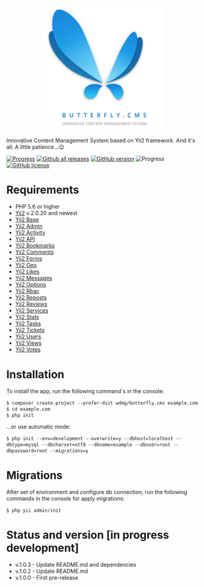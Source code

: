 <p align="center">
    <a href="https://butterflycms.com/" target="_blank">
        <img src="./docs/images/logotype.png" width="320" alt="Butterfly.CMS" />
    </a>
</p>

Innovative Content Management System based on Yii2 framework. And it's all. A little patience...😉

[![Progress](https://img.shields.io/badge/required-Yii2_v2.0.13-blue.svg)](https://packagist.org/packages/yiisoft/yii2) [![Github all releases](https://img.shields.io/github/downloads/wdmg/butterfly.cms/total.svg)](https://GitHub.com/wdmg/butterfly.cms/releases/) [![GitHub version](https://badge.fury.io/gh/wdmg%2Fbutterfly.cms.svg)](https://github.com/wdmg/butterfly.cms) ![Progress](https://img.shields.io/badge/progress-in_development-red.svg) [![GitHub license](https://img.shields.io/github/license/wdmg/butterfly.cms.svg)](https://github.com/wdmg/butterfly.cms/blob/master/LICENSE)

# Requirements 
* PHP 5.6 or higher
* [Yii2](hhttps://github.com/yiisoft/yii2) v.2.0.20 and newest
* [Yii2 Base](https://github.com/wdmg/yii2-base)
* [Yii2 Admin](https://github.com/wdmg/wdmg/yii2-admin)
* [Yii2 Activity](https://github.com/wdmg/wdmg/yii2-activity)
* [Yii2 API](https://github.com/wdmg/wdmg/yii2-api)
* [Yii2 Bookmarks](https://github.com/wdmg/wdmg/yii2-bookmarks)
* [Yii2 Comments](https://github.com/wdmg/wdmg/yii2-comments)
* [Yii2 Forms](https://github.com/wdmg/wdmg/yii2-forms)
* [Yii2 Geo](https://github.com/wdmg/wdmg/yii2-geo)
* [Yii2 Likes](https://github.com/wdmg/wdmg/yii2-likes)
* [Yii2 Messages](https://github.com/wdmg/wdmg/yii2-messages)
* [Yii2 Options](https://github.com/wdmg/wdmg/yii2-options)
* [Yii2 Rbac](https://github.com/wdmg/wdmg/yii2-rbac)
* [Yii2 Reposts](https://github.com/wdmg/wdmg/yii2-reposts)
* [Yii2 Reviews](https://github.com/wdmg/wdmg/yii2-reviews)
* [Yii2 Services](https://github.com/wdmg/wdmg/yii2-services)
* [Yii2 Stats](https://github.com/wdmg/wdmg/yii2-stats)
* [Yii2 Tasks](https://github.com/wdmg/wdmg/yii2-tasks)
* [Yii2 Tickets](https://github.com/wdmg/wdmg/yii2-tickets)
* [Yii2 Users](https://github.com/wdmg/wdmg/yii2-users)
* [Yii2 Views](https://github.com/wdmg/wdmg/yii2-views)
* [Yii2 Votes](https://github.com/wdmg/wdmg/yii2-votes)

# Installation
To install the app, run the following command`s in the console:

    $ composer create-project --prefer-dist wdmg/butterfly.cms example.com
    $ cd example.com
    $ php init
    
...or use automatic mode:
    
    $ php init --env=development --overwrite=y --dbhost=localhost --dbtype=mysql --dbcharset=utf8 --dbname=example --dbuser=root --dbpassword=root --migrations=y

# Migrations
After set of environment and configure db connection, run the following commands in the console for apply migrations:

    $ php yii admin/init

# Status and version [in progress development]
* v.1.0.3 - Update README.md and dependencies
* v.1.0.2 - Update README.md
* v.1.0.0 - First pre-release